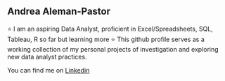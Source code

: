 ## Andrea Aleman-Pastor
⭐ I am an aspiring Data Analyst, proficient in Excel/Spreadsheets, SQL, Tableau, R so far but learning more ⭐ This github profile serves as a working collection of my personal projects of investigation and exploring new data analyst practices.

You can find me on [Linkedin](https://www.linkedin.com/in/andrea-aleman-pastor-a73a50266/) 



<!---
aalemanp/aalemanp is a ✨ special ✨ repository because its `README.md` (this file) appears on your GitHub profile.
You can click the Preview link to take a look at your changes.
--->
